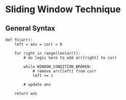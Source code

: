 # Sliding Window Technique
## General Syntax
    def fn(arr):
        left = ans = curr = 0

        for right in range(len(arr)):
            # do logic here to add arr[right] to curr

            while WINDOW_CONDITION_BROKEN:
                # remove arr[left] from curr
                left += 1

            # update ans
        
        return ans